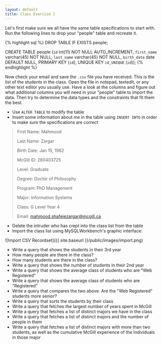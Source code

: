 ```yaml
---
layout: default
title: Class Exercise 1
---
```


Let's first make sure we all have the same table specifications to start with. Run the following lines to drop your "people" table and recreate it.

{% highlight sql %}
DROP TABLE IF EXISTS people;

CREATE TABLE people (`id` int(11) NOT NULL AUTO_INCREMENT,
`first_name` varchar(45) NOT NULL,
`last_name` varchar(45) NOT NULL,
`birth_date` date DEFAULT NULL,
PRIMARY KEY (`id`),
UNIQUE KEY `id_UNIQUE` (`id`));
{% endhighlight %}

Now check your email and save the `.csv` file you have received. This is the list of the students in the class. Open the file in notepad, textedit, or any other text editor you usually use. Have a look at the columns and figure out what additional columns you will need in your "people" table to import the data. Then try to determine the data types and the constraints that fit them the best.

- Use `ALTER TABLE` to modify the table
- Insert some information about me in the table using `INSERT INTO` in order to make sure the specifications are correct

> First Name: Mahmood
>
> Last Name: Zargar
>
> Birth Date: Jan 15, 1982
>
> McGill ID: 260403725
>
> Level: Graduate
>
> Degree: Doctor of Philosophy
>
> Program: PhD Management
>
> Major: Information Systems
>
> Class: G Level Year 4
>
> Email: mahmood.shafeiezargar@mcgill.ca

- Delete the intruder who has crept into the class list from the table
- Import the class list using MySQLWorkbench's graphic interface:

![Import CSV Recordset]({{ site.baseurl }}/public/images/import.png)

- Write a query that shows the students in their 3rd year
- How many people are there in the class?
- How many students are there in the class?
- Write a query that shows the number of students in their 2nd year
- Write a query that shows the average class of students who are "Web Registered"
- Write a query that shows the average class of students who are "Registered"
- Write a query that compares the two above. Are the "Web Registered" students  more senior?
- Write a query that sorts the students by their class
- Write a query that fetches the largest number of years spent in McGill
- Write a query that fetches a list of distinct majors we have in the class
- Write a query that fetches a list of distinct majors and the number of people in them
- Write a query that fetches a list of distinct majors with more than two students, as well as the cumulative McGill experience of the individuals in those major
